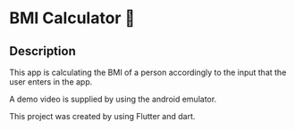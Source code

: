 
# BMI Calculator 💪

## Description

This app is calculating the BMI of a person accordingly to the input that the user enters in the app.

A demo video is supplied by using the android emulator.

This project was created by using Flutter and dart.


